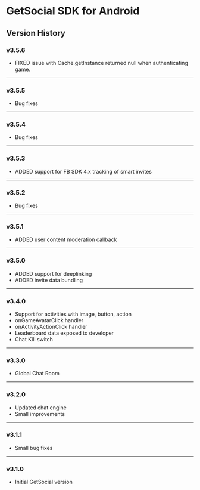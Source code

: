 # GetSocial SDK for Android

## Version History

### v3.5.6
- FIXED issue with Cache.getInstance returned null when authenticating game.

---

### v3.5.5
- Bug fixes

---

### v3.5.4
- Bug fixes

---

### v3.5.3
- ADDED support for FB SDK 4.x tracking of smart invites

---

### v3.5.2
- Bug fixes

---

### v3.5.1
- ADDED user content moderation callback

---

### v3.5.0
- ADDED support for deeplinking
- ADDED invite data bundling

---

### v3.4.0
- Support for activities with image, button, action
- onGameAvatarClick handler
- onActivityActionClick handler
- Leaderboard data exposed to developer
- Chat Kill switch

---

### v3.3.0
- Global Chat Room

---

### v3.2.0
- Updated chat engine
- Small improvements

---

### v3.1.1
- Small bug fixes

---

### v3.1.0 
- Initial GetSocial version